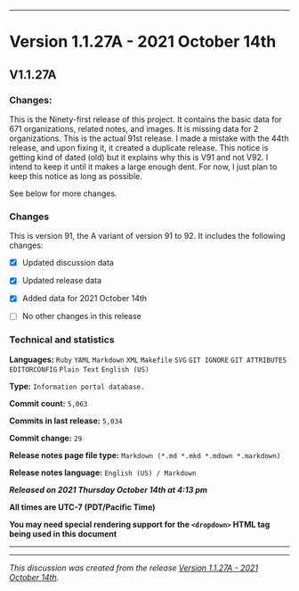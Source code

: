 
***

# Version 1.1.27A - 2021 October 14th

## V1.1.27A

### Changes:

This is the Ninety-first release of this project. It contains the basic data for 671 organizations, <!-- (fork count minus 2) !--> related notes, and images. It is missing data for 2 organizations. This is the actual 91st release. I made a mistake with the 44th release, and upon fixing it, it created a duplicate release. This notice is getting kind of dated (old) but it explains why this is V91 and not V92. I intend to keep it until it makes a large enough dent. For now, I just plan to keep this notice as long as possible.

See below for more changes.

### Changes

This is version 91, the A variant of version 91 to 92. It includes the following changes:

- [x] Updated discussion data

- [x] Updated release data

- [x] Added data for 2021 October 14th

<!-- - [x] Added data up to 2021 October 13th !-->

- [ ] No other changes in this release

<!--
- [x] Added data up to >date<
!-->

<!--
- [x] Deleted 2 `IGNORE.md` files
!-->

<!-- - [x] Updated Git navigation data !-->

### Technical and statistics

**Languages:** `Ruby` `YAML` `Markdown` `XML` `Makefile` `SVG` `GIT IGNORE` `GIT ATTRIBUTES` `EDITORCONFIG` `Plain Text` `English (US)`

**Type:** `Information portal database.`

**Commit count:** `5,063`

**Commits in last release:** `5,034`

**Commit change:** `29`

**Release notes page file type:** `Markdown (*.md *.mkd *.mdown *.markdown)`

**Release notes language:** `English (US) / Markdown`

***Released on 2021 Thursday October 14th at 4:13 pm***

**All times are UTC-7 (PDT/Pacific Time)**

**You may need special rendering support for the `<dropdown>` HTML tag being used in this document**

***


<hr /><em>This discussion was created from the release <a href='https://github.com/seanpm2001/GitHub_Organization_Info/releases/tag/V1.1.27A'>Version 1.1.27A - 2021 October 14th</a>.</em>
